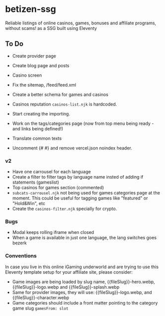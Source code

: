 # betizen-ssg

Reliable listings of online casinos, games, bonuses and affiliate programs, without scams! as a SSG built using Eleventy

## To Do

-   Create provider page
-   Create blog page and posts
-   Casino screen
-   Fix the sitemap, /feed/feed.xml
-   Create a better schema for games and casinos
-   Casinos reputation `casinos-list.njk` is hardcoded.
-   Start creating the importing.
-   Work on the tags/categories page (now from top menu being ready -and links being defined!)
-   Translate common texts

-   Uncomment {# <meta name="robots" content="index,follow" /> #} and remove vercel.json noindex header.

### v2

-   Have one carrousel for each language
-   Create a filter to filter tags by language name insted of adding if statements (gameslist)
-   Top casinos for games section (commented)
-   `subcats-carrousel.njk` not being used for games categories page at the moment. This could be useful for tagging games like "featured" or "Hold&Win", etc
-   Create the `casinos-filter.njk` specially for crypto.

### Bugs

-   Modal keeps rolling iframe when closed
-   When a game is available in just one language, the lang switches goes bezerk

### Conventions

In case you live in this online iGaming underworld and are trying to use this Eleventy template setup for your affiliate site, please consider:

-   Game images are being loaded by slug name, {{fileSlug}}-hero.webp, {{fileSlug}}-logo.webp and {{fileSlug}}-splash.webp
-   Same for provider images, they will use: {{fileSlug}}-logo.webp, and {{fileSlug}}-character.webp
-   Game categories should include a front matter pointing to the category game slug `gamesFrom: slot`
